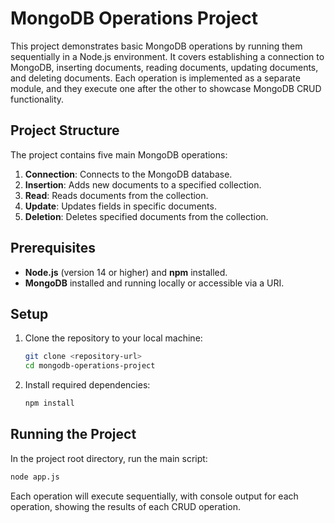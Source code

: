 
# MongoDB Operations Project

This project demonstrates basic MongoDB operations by running them sequentially in a Node.js environment. It covers establishing a connection to MongoDB, inserting documents, reading documents, updating documents, and deleting documents. Each operation is implemented as a separate module, and they execute one after the other to showcase MongoDB CRUD functionality.

## Project Structure

The project contains five main MongoDB operations:
1. **Connection**: Connects to the MongoDB database.
2. **Insertion**: Adds new documents to a specified collection.
3. **Read**: Reads documents from the collection.
4. **Update**: Updates fields in specific documents.
5. **Deletion**: Deletes specified documents from the collection.

## Prerequisites

- **Node.js** (version 14 or higher) and **npm** installed.
- **MongoDB** installed and running locally or accessible via a URI.

## Setup

1. Clone the repository to your local machine:
   ```bash
   git clone <repository-url>
   cd mongodb-operations-project
   ```

2. Install required dependencies:
   ```bash
   npm install
   ```

## Running the Project

In the project root directory, run the main script:
```bash
node app.js
```

Each operation will execute sequentially, with console output for each operation, showing the results of each CRUD operation.

